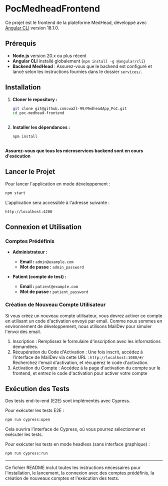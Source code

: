 # PocMedheadFrontend

Ce projet est le frontend de la plateforme MedHead, développé avec [Angular CLI](https://github.com/angular/angular-cli) version 18.1.0.


## Prérequis

- **Node.js** version 20.x ou plus récent
- **Angular CLI** installé globalement (`npm install -g @angular/cli`)
- **Backend MedHead** : Assurez-vous que le backend est configuré et lancé selon les instructions fournies dans le dossier `services/`.

## Installation

  1. **Cloner le repository :**
  
     ```bash
     git clone git@github.com:wa2l-99/MedheadApp_PoC.git
     cd poc-medhead-frontend
  
  2. **Installer les dépendances :**
    
     ```bash
     npm install
  
  **Assurez-vous que tous les microservices backend sont en cours d'exécution**


## Lancer le Projet
Pour lancer l'application en mode développement :

  ```bash
  npm start
  ```

L'application sera accessible à l'adresse suivante :

  `http://localhost:4200`


## Connexion et Utilisation

### Comptes Prédéfinis

- **Administrateur :**
  - **Email :** `admin@example.com`
  - **Mot de passe :** `admin_password`

- **Patient (compte de test) :**
  - **Email :** `patient@example.com`
  - **Mot de passe :** `patient_password`
    

### Création de Nouveau Compte Utilisateur

Si vous créez un nouveau compte utilisateur, vous devrez activer ce compte en utilisant un code d'activation envoyé par email. 
Comme nous sommes en environnement de développement, nous utilisons MailDev pour simuler l'envoi des email.

1. Inscription : Remplissez le formulaire d'inscription avec les informations demandées.
2. Récupération du Code d'Activation : Une fois inscrit, accédez à l'interface de MailDev via cette URL :
  `http://localhost:1080/#/`
Recherchez l'email d'activation, et récupérez le code d'activation.
4. Activation du Compte : Accédez à la page d'activation du compte sur le frontend, et entrez le code d'activation pour activer votre compte

## Exécution des Tests

Des tests end-to-end (E2E) sont implémentés avec Cypress.

Pour exécuter les tests E2E : 

  ```bash
  npm run cypress:open
  ```

Cela ouvrira l'interface de Cypress, où vous pourrez sélectionner et exécuter les tests.

Pour exécuter les tests en mode headless (sans interface graphique) :

  ```bash
  npm run cypress:run
  ```


---


Ce fichier README inclut toutes les instructions nécessaires pour l'installation, le lancement, la connexion avec des comptes prédéfinis, la création de nouveaux comptes et l'exécution des tests.








   

